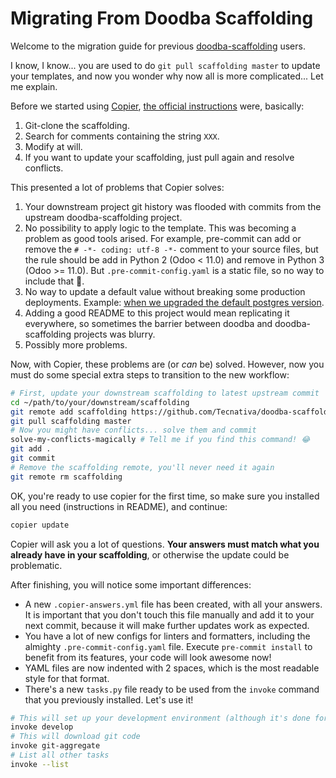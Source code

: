 # Migrating From Doodba Scaffolding

Welcome to the migration guide for previous
[doodba-scaffolding](https://github.com/Tecnativa/doodba-scaffolding) users.

I know, I know... you are used to do `git pull scaffolding master` to update your
templates, and now you wonder why now all is more complicated... Let me explain.

Before we started using [Copier](https://github.com/pykong/copier),
[the official instructions](https://github.com/Tecnativa/doodba/blob/dbaaa2782a2d00e093063ebee3478c1d4093def3/README.md#skip-the-boring-parts)
were, basically:

1. Git-clone the scaffolding.
1. Search for comments containing the string `XXX`.
1. Modify at will.
1. If you want to update your scaffolding, just pull again and resolve conflicts.

This presented a lot of problems that Copier solves:

1. Your downstream project git history was flooded with commits from the upstream
   doodba-scaffolding project.
1. No possibility to apply logic to the template. This was becoming a problem as good
   tools arised. For example, pre-commit can add or remove the `# -*- coding: utf-8 -*-`
   comment to your source files, but the rule should be add in Python 2 (Odoo < 11.0)
   and remove in Python 3 (Odoo >= 11.0). But `.pre-commit-config.yaml` is a static
   file, so no way to include that 🤷.
1. No way to update a default value without breaking some production deployments.
   Example:
   [when we upgraded the default postgres version](https://github.com/Tecnativa/doodba/issues/67#issuecomment-413460188).
1. Adding a good README to this project would mean replicating it everywhere, so
   sometimes the barrier between doodba and doodba-scaffolding projects was blurry.
1. Possibly more problems.

Now, with Copier, these problems are (or _can_ be) solved. However, now you must do some
special extra steps to transition to the new workflow:

```bash
# First, update your downstream scaffolding to latest upstream commit
cd ~/path/to/your/downstream/scaffolding
git remote add scaffolding https://github.com/Tecnativa/doodba-scaffolding.git
git pull scaffolding master
# Now you might have conflicts... solve them and commit
solve-my-conflicts-magically # Tell me if you find this command! 😂
git add .
git commit
# Remove the scaffolding remote, you'll never need it again
git remote rm scaffolding
```

OK, you're ready to use copier for the first time, so make sure you installed all you
need (instructions in README), and continue:

```bash
copier update
```

Copier will ask you a lot of questions. **Your answers must match what you already have
in your scaffolding**, or otherwise the update could be problematic.

After finishing, you will notice some important differences:

- A new `.copier-answers.yml` file has been created, with all your answers. It is
  important that you don't touch this file manually and add it to your next commit,
  because it will make further updates work as expected.
- You have a lot of new configs for linters and formatters, including the almighty
  `.pre-commit-config.yaml` file. Execute `pre-commit install` to benefit from its
  features, your code will look awesome now!
- YAML files are now indented with 2 spaces, which is the most readable style for that
  format.
- There's a new `tasks.py` file ready to be used from the `invoke` command that you
  previously installed. Let's use it!

```bash
# This will set up your development environment (although it's done for you already 😉)
invoke develop
# This will download git code
invoke git-aggregate
# List all other tasks
invoke --list
```
